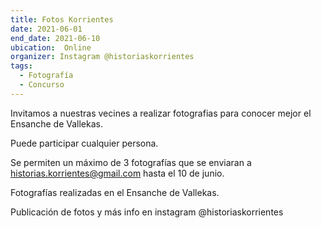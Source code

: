 ```yaml
---
title: Fotos Korrientes
date: 2021-06-01
end_date: 2021-06-10
ubication:  Online
organizer: Instagram @historiaskorrientes
tags:
  - Fotografía
  - Concurso
---
```

Invitamos a nuestras vecines a realizar fotografias para conocer mejor el Ensanche de Vallekas. 

Puede participar cualquier persona. 

Se permiten un máximo de 3 fotografías que se enviaran a historias.korrientes@gmail.com hasta el 10 de junio.

Fotografías realizadas en el Ensanche de Vallekas. 

Publicación de fotos y más info en instagram @historiaskorrientes